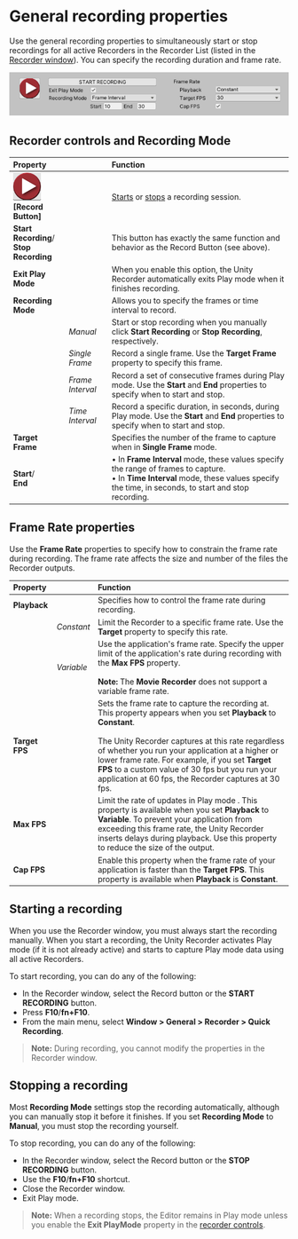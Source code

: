 # General recording properties

Use the general recording properties to simultaneously start or stop recordings for all active Recorders in the Recorder List (listed in the [Recorder window](RecordingRecorderWindow.md)). You can specify the recording duration and frame rate.

![](Images/RecordingControls.png)

## Recorder controls and Recording Mode

|Property||Function|
|:---|:---|:---|
|![](Images/BtnRecord.png)<br/>**[Record Button]**   | | [Starts](#starting-a-recording) or [stops](#stopping-a-recording) a recording session.  |
| **Start Recording**/<br/>**Stop Recording** | | This button has exactly the same function and behavior as the Record Button (see above). |
|**Exit Play Mode**   | | When you enable this option, the Unity Recorder automatically exits Play mode when it finishes recording.  |
| **Recording Mode** ||Allows you to specify the frames or time interval to record.|
||_Manual_ |Start or stop recording when you manually click **Start Recording** or **Stop Recording**, respectively.|
|| _Single Frame_ |Record a single frame. Use the **Target Frame** property to specify this frame.|
|| _Frame Interval_ |Record a set of consecutive frames during Play mode. Use the **Start** and **End** properties to specify when to start and stop.|
|| _Time Interval_ |Record a specific duration, in seconds, during Play mode. Use the **Start** and **End** properties to specify when to start and stop.|
| **Target Frame** ||Specifies the number of the frame to capture when in **Single Frame** mode.|
| **Start**/ <br/> **End** ||• In **Frame Interval** mode, these values specify the range of frames to capture.<br/>• In **Time Interval** mode, these values specify the time, in seconds, to start and stop recording.|

## Frame Rate properties

Use the **Frame Rate** properties to specify how to constrain the frame rate during recording. The frame rate affects the size and number of the files the Recorder outputs.

|Property||Function|
|:---|:---|:---|
| **Playback** ||Specifies how to control the frame rate during recording.|
|| _Constant_ |Limit the Recorder to a specific frame rate. Use the **Target** property to specify this rate.|
|| _Variable_ |Use the application's frame rate. Specify the upper limit of the application's rate during recording with the **Max FPS** property.<br/><br/> **Note:** The **Movie Recorder** does not support a variable frame rate.|
| **Target FPS** ||Sets the frame rate to capture the recording at. This property appears when you set **Playback** to **Constant**. <br/><br/> The Unity Recorder captures at this rate regardless of whether you run your application at a higher or lower frame rate. For example, if you set **Target FPS** to a custom value of 30 fps but you run your application at 60 fps, the Recorder captures at 30 fps.|
| **Max FPS** ||Limit the rate of updates in Play mode . This property is available when you set **Playback** to **Variable**. To prevent your application from exceeding this frame rate, the Unity Recorder inserts delays during playback. Use this property to reduce the size of the output.|
| **Cap FPS** ||Enable this property when the frame rate of your application is faster than the **Target FPS**. This property is available when **Playback** is **Constant**.|

## Starting a recording

When you use the Recorder window, you must always start the recording manually. When you start a recording, the Unity Recorder activates Play mode (if it is not already active) and starts to capture Play mode data using all active Recorders.

To start recording, you can do any of the following:
  - In the Recorder window, select the Record button or the **START RECORDING** button.
  - Press **F10**/**fn+F10**.
  - From the main menu, select **Window > General > Recorder > Quick Recording**.

> **Note:** During recording, you cannot modify the properties in the Recorder window.

## Stopping a recording

Most **Recording Mode** settings stop the recording automatically, although you can manually stop it before it finishes. If you set **Recording Mode** to **Manual**, you must stop the recording yourself.

To stop recording, you can do any of the following:
  - In the Recorder window, select the Record button or the **STOP RECORDING** button.
  - Use the **F10**/**fn+F10** shortcut.
  - Close the Recorder window.
  - Exit Play mode.

> **Note:** When a recording stops, the Editor remains in Play mode unless you enable the **Exit PlayMode** property in the [recorder controls](#recorder-controls-and-recording-mode).
